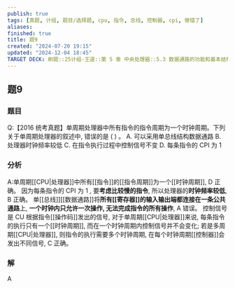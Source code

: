 ```yaml
---
publish: true
tags: [真题, 计组, 题目/选择题, cpu, 指令, 总线, 控制器, cpi, 做错了]
aliases: 
finished: true
title: 题9
created: "2024-07-20 19:15"
updated: "2024-12-04 18:45"
TARGET DECK: 刷题::25计组-王道::第 5 章 中央处理器::5.3 数据通路的功能和基本结构::题9
---
```

## 题9
### 题目
Q:【2016 统考真题】单周期处理器中所有指令的指令周期为一个时钟周期。下列关于单周期处理器的叙述中, 错误的是 ( ) 。
A. 可以采用单总线结构数据通路 
B. 处理器时钟频率较低
C. 在指令执行过程中控制信号不变 
D. 每条指令的 CPI 为 1
### 分析
A:单周期[[CPU|处理器]]中所有[[指令]]的[[指令周期]]为一个[[时钟周期]], D 正确。
因为每条指令的 CPI 为 1 , 要**考虑比较慢的指令**, 所以处理器的**时钟频率较低**, B 正确。
单[[总线]][[数据通路]]将**所有[[寄存器]]的输入输出端都连接在一条公共通路**上, **一个时钟内只允许一次操作, 无法完成指令的所有操作**, A 错误。
控制信号是 CU 根据指令[[操作码]]发出的信号, 对于单周期[[CPU|处理器]]来说, 每条指令的执行只有一个[[时钟周期]], 而在一个时钟周期内控制信号并不会变化; 
若是多周期[[CPU|处理器]], 则指令的执行需要多个时钟周期, 在每个时钟周期[[控制器]]会发出不同信号, C 正确。
### 解
A
<!--ID: 1727368451062-->

